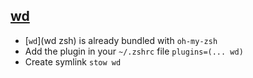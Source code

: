 ## [wd](wd)

* [`wd`](wd zsh) is already bundled with `oh-my-zsh`
* Add the plugin in your `~/.zshrc` file `plugins=(... wd)`
* Create symlink `stow wd`
